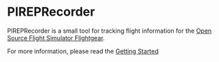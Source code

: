 # PIREPRecorder

PIREPRecorder is a small tool for tracking flight information for the 
[Open Source Flight Simulator Flightgear](http://www.flightgear.org).

For more information, please read the [Getting Started](https://github.com/mbuse/PIREPRecorder/wiki/Getting-Started)

